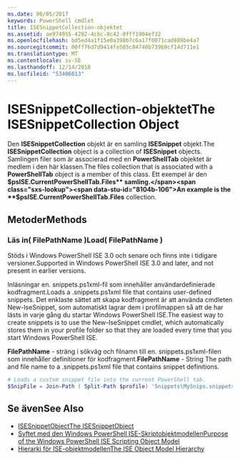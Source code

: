 ```yaml
---
ms.date: 06/05/2017
keywords: PowerShell cmdlet
title: ISESnippetCollection-objektet
ms.assetid: ae974955-4282-4cbc-8c42-0fff1904ef32
ms.openlocfilehash: bd5ed4a1f15e0a398b7c6a17f0071cad889be4a7
ms.sourcegitcommit: 00ff76d7d9414fe585c04740b739b9cf14d711e1
ms.translationtype: MT
ms.contentlocale: sv-SE
ms.lasthandoff: 12/14/2018
ms.locfileid: "53406013"
---
```

# <a name="the-isesnippetcollection-object"></a><span data-ttu-id="8104b-103">ISESnippetCollection-objektet</span><span class="sxs-lookup"><span data-stu-id="8104b-103">The ISESnippetCollection Object</span></span>

<span data-ttu-id="8104b-104">Den **ISESnippetCollection** objekt är en samling **ISESnippet** objekt.</span><span class="sxs-lookup"><span data-stu-id="8104b-104">The **ISESnippetCollection** object is a collection of **ISESnippet** objects.</span></span> <span data-ttu-id="8104b-105">Samlingen filer som är associerad med en **PowerShellTab** objektet är medlem i den här klassen.</span><span class="sxs-lookup"><span data-stu-id="8104b-105">The files collection that is associated with a **PowerShellTab** object is a member of this class.</span></span> <span data-ttu-id="8104b-106">Ett exempel är den **$psISE.CurrentPowerShellTab.Files** samling.</span><span class="sxs-lookup"><span data-stu-id="8104b-106">An example is the **$psISE.CurrentPowerShellTab.Files** collection.</span></span>

## <a name="methods"></a><span data-ttu-id="8104b-107">Metoder</span><span class="sxs-lookup"><span data-stu-id="8104b-107">Methods</span></span>

### <a name="load-filepathname-"></a><span data-ttu-id="8104b-108">Läs in\( FilePathName \)</span><span class="sxs-lookup"><span data-stu-id="8104b-108">Load\( FilePathName \)</span></span>

<span data-ttu-id="8104b-109">Stöds i Windows PowerShell ISE 3.0 och senare och finns inte i tidigare versioner.</span><span class="sxs-lookup"><span data-stu-id="8104b-109">Supported in Windows PowerShell ISE 3.0 and later, and not present in earlier versions.</span></span>

<span data-ttu-id="8104b-110">Inläsningar en. snippets.ps1xml-fil som innehåller användardefinierade kodfragment.</span><span class="sxs-lookup"><span data-stu-id="8104b-110">Loads a .snippets.ps1xml file that contains user-defined snippets.</span></span> <span data-ttu-id="8104b-111">Det enklaste sättet att skapa kodfragment är att använda cmdleten New-IseSnippet, som automatiskt lagrar dem i profilmappen så att de har lästs in varje gång du startar Windows PowerShell ISE.</span><span class="sxs-lookup"><span data-stu-id="8104b-111">The easiest way to create snippets is to use the New-IseSnippet cmdlet, which automatically stores them in your profile folder so that they are loaded every time that you start Windows PowerShell ISE.</span></span>

<span data-ttu-id="8104b-112">**FilePathName** - sträng i sökväg och filnamn till en. snippets.ps1xml-filen som innehåller definitioner för kodfragment.</span><span class="sxs-lookup"><span data-stu-id="8104b-112">**FilePathName** - String The path and file name to a .snippets.ps1xml file that contains snippet definitions.</span></span>

```powershell
# Loads a custom snippet file into the current PowerShell tab.
$SnipFile = Join-Path ( Split-Path $profile) 'Snippets\MySnips.snippets.ps1xml' $psISE.CurrentPowerShellTab.Snippets.Add($SnipPath)
```

## <a name="see-also"></a><span data-ttu-id="8104b-113">Se även</span><span class="sxs-lookup"><span data-stu-id="8104b-113">See Also</span></span>

- [<span data-ttu-id="8104b-114">ISESnippetObject</span><span class="sxs-lookup"><span data-stu-id="8104b-114">The ISESnippetObject</span></span>](The-ISESnippetObject.md)
- [<span data-ttu-id="8104b-115">Syftet med den Windows PowerShell ISE-Skriptobjektmodellen</span><span class="sxs-lookup"><span data-stu-id="8104b-115">Purpose of the Windows PowerShell ISE Scripting Object Model</span></span>](Purpose-of-the-Windows-PowerShell-ISE-Scripting-Object-Model.md)
- [<span data-ttu-id="8104b-116">Hierarki för ISE-objektmodellen</span><span class="sxs-lookup"><span data-stu-id="8104b-116">The ISE Object Model Hierarchy</span></span>](The-ISE-Object-Model-Hierarchy.md)